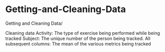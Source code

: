 # Getting-and-Cleaning-Data
Getting and Cleaning Data/

Cleaning data
Activity: The type of exercise being performed while being tracked
Subject: The unique number of the person being tracked.
All subsequent columns: The mean of the various metrics being tracked
